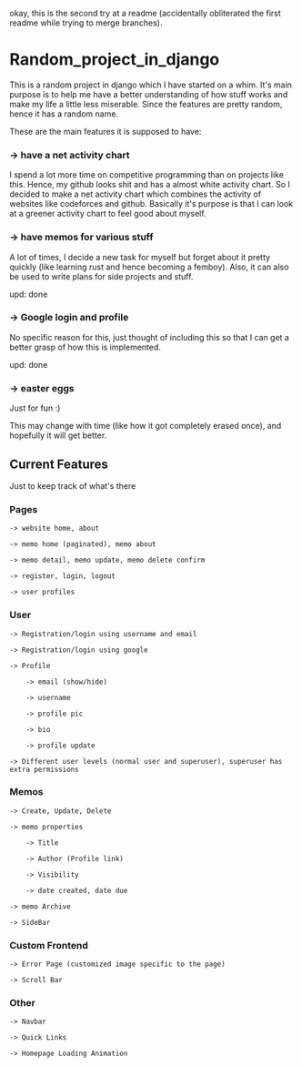 okay, this is the second try at a readme (accidentally obliterated the first readme while trying to merge branches).

# Random_project_in_django

This is a random project in django which I have started on a whim. It's main purpose is to help me have a better understanding of how stuff works and make my life a little less miserable. Since the features are pretty random, hence it has a random name.

These are the main features it is supposed to have:

### -> have a net activity chart

I spend a lot more time on competitive programming than on projects like this. Hence, my github looks shit and has a almost white activity chart.
So I decided to make a net activity chart which combines the activity of websites like codeforces and github. Basically it's purpose is that I can look at a greener activity chart to feel good about myself.

### -> have memos for various stuff

A lot of times, I decide a new task for myself but forget about it pretty quickly (like learning rust and hence becoming a femboy). Also, it can also be used to write plans for side projects and stuff. 

upd: done

### -> Google login and profile

No specific reason for this, just thought of including this so that I can get a better grasp of how this is implemented.

upd: done

### -> easter eggs

Just for fun :)

This may change with time (like how it got completely erased once), and hopefully it will get better.


## Current Features

Just to keep track of what's there

### Pages

    -> website home, about

    -> memo home (paginated), memo about

    -> memo detail, memo update, memo delete confirm

    -> register, login, logout

    -> user profiles

### User

    -> Registration/login using username and email

    -> Registration/login using google

    -> Profile

        -> email (show/hide)
        
        -> username

        -> profile pic

        -> bio

        -> profile update

    -> Different user levels (normal user and superuser), superuser has extra permissions

### Memos

    -> Create, Update, Delete

    -> memo properties

        -> Title

        -> Author (Profile link)

        -> Visibility

        -> date created, date due

    -> memo Archive

    -> SideBar

### Custom Frontend

    -> Error Page (customized image specific to the page)

    -> Scroll Bar

### Other
    
    -> Navbar

    -> Quick Links
    
    -> Homepage Loading Animation


